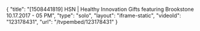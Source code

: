 {
    "title": "[1508441819] HSN | Healthy Innovation Gifts featuring Brookstone 10.17.2017 - 05 PM",
    "type": "solo",
    "layout": "iframe-static",
    "videoId": "123178431",
    "url": "\/tvpembed\/123178431"
}